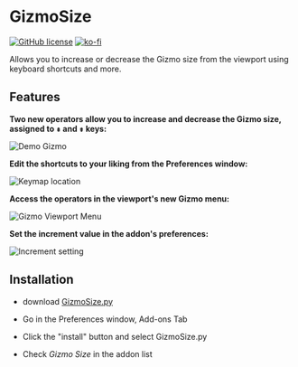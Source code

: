 # GizmoSize

[![GitHub license](https://img.shields.io/github/license/L0Lock/GizmoSize?style=for-the-badge)](https://github.com/L0Lock/GizmoSize/blob/master/LICENSE) [![ko-fi](https://www.ko-fi.com/img/githubbutton_sm.svg)](https://ko-fi.com/H2H818FHX)

Allows you to increase or decrease the Gizmo size from the viewport using keyboard shortcuts and more.

## Features

**Two new operators allow you to increase and decrease the Gizmo size, assigned to <kbd>⇞</kbd> and <kbd>⇟</kbd> keys:**

![Demo Gizmo](https://i.imgur.com/DmhuwMN.gif)

**Edit the shortcuts to your liking from the Preferences window:**

![Keymap location](https://i.imgur.com/Fdo31DX.png)

**Access the operators in the viewport's new Gizmo menu:**

![Gizmo Viewport Menu](https://i.imgur.com/nS3pq1Z.png)

**Set the increment value in the addon's preferences:**

![Increment setting](https://i.imgur.com/PihtIS0.png)

## Installation

- download [GizmoSize.py](GizmoSize.py)

- Go in the Preferences window, Add-ons Tab

- Click the "install" button and select GizmoSize.py

- Check *Gizmo Size* in the addon list
